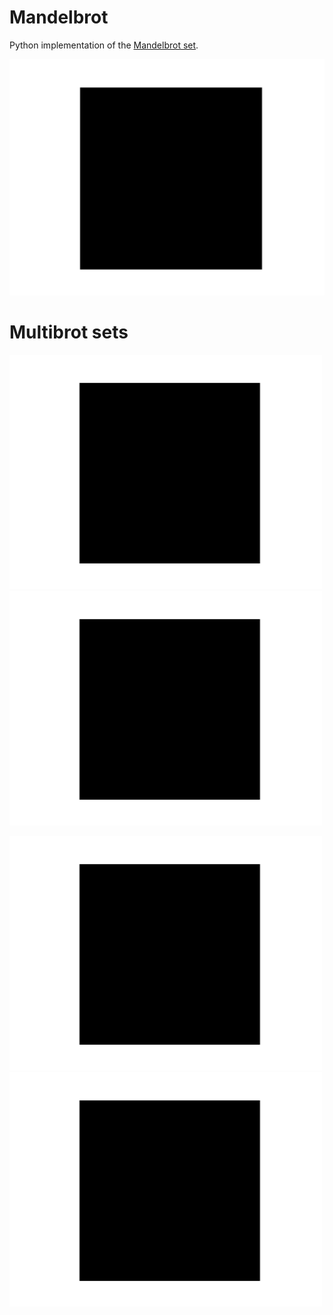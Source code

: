 # Mandelbrot
Python implementation of the [Mandelbrot set](https://en.wikipedia.org/wiki/Mandelbrot_set).

![mandelbrot](https://raw.githubusercontent.com/klane/mandelbrot/master/assets/mandelbrot-d2.gif)

# Multibrot sets

<img src="https://raw.githubusercontent.com/klane/mandelbrot/master/assets/mandelbrot-d3.gif" width="500"> <img src="https://raw.githubusercontent.com/klane/mandelbrot/master/assets/mandelbrot-d4.gif" width="500">

<img src="https://raw.githubusercontent.com/klane/mandelbrot/master/assets/mandelbrot-d5.gif" width="500"> <img src="https://raw.githubusercontent.com/klane/mandelbrot/master/assets/mandelbrot-d6.gif" width="500">
